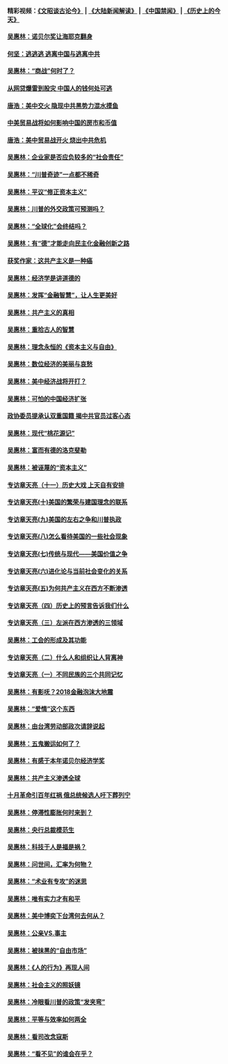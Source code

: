 #### 精彩视频：[《文昭谈古论今》](https://github.com/gfw-breaker/wenzhao/blob/master/README.md?t=12112131) | [《大陆新闻解读》](https://github.com/gfw-breaker/ntdtv-comedy/blob/master/README.md?t=12112131) | [《中国禁闻》](https://github.com/gfw-breaker/ntdtv-news/blob/master/README.md?t=12112131) | [《历史上的今天》](https://github.com/gfw-breaker/today-in-history/blob/master/README.md?t=12112131) 

#### [吴惠林：诺贝尔奖让海耶克翻身](../pages/nsc423/n10890049.md?t=12112131) 

#### [何坚：逃逃逃 逃离中国与逃离中共](../pages/nsc423/n10592891.md?t=12112131) 

#### [吴惠林：“商战”何时了？](../pages/nsc423/n10573558.md?t=12112131) 

#### [从网贷爆雷到股灾 中国人的钱何处可逃](../pages/nsc423/n10572800.md?t=12112131) 

#### [唐浩：美中交火 隐现中共黑势力混水摸鱼](../pages/nsc423/n10544040.md?t=12112131) 

#### [中美贸易战将如何影响中国的房市和币值](../pages/nsc423/n10543697.md?t=12112131) 

#### [唐浩：美中贸易战开火 烧出中共危机](../pages/nsc423/n10540126.md?t=12112131) 

#### [吴惠林：企业家是否应负较多的“社会责任”](../pages/nsc423/n10535022.md?t=12112131) 

#### [吴惠林：“川普奇迹”一点都不稀奇](../pages/nsc423/n10512808.md?t=12112131) 

#### [吴惠林：平议“修正资本主义”](../pages/nsc423/n10495724.md?t=12112131) 

#### [吴惠林：川普的外交政策可预测吗？](../pages/nsc423/n10462387.md?t=12112131) 

#### [吴惠林：“全球化”会终结吗？](../pages/nsc423/n10452838.md?t=12112131) 

#### [吴惠林：有“德”才能走向民主化金融创新之路](../pages/nsc423/n10432292.md?t=12112131) 

#### [获奖作家：这共产主义是一种癌](../pages/nsc423/n10431541.md?t=12112131) 

#### [吴惠林：经济学是讲道德的](../pages/nsc423/n10398014.md?t=12112131) 

#### [吴惠林：发挥“金融智慧”，让人生更美好](../pages/nsc423/n10375019.md?t=12112131) 

#### [吴惠林：共产主义的真相](../pages/nsc423/n10351394.md?t=12112131) 

#### [吴惠林：重拾古人的智慧](../pages/nsc423/n10337691.md?t=12112131) 

#### [吴惠林：理念永恒的《资本主义与自由》](../pages/nsc423/n10316274.md?t=12112131) 

#### [吴惠林：数位经济的美丽与哀愁](../pages/nsc423/n10292946.md?t=12112131) 

#### [吴惠林：美中经济战将开打？](../pages/nsc423/n10258825.md?t=12112131) 

#### [吴惠林：可怕的中国经济扩张](../pages/nsc423/n10219147.md?t=12112131) 

#### [政协委员提承认双重国籍 揭中共官员过客心态](../pages/nsc423/n10208809.md?t=12112131) 

#### [吴惠林：现代“桃花源记”](../pages/nsc423/n10185234.md?t=12112131) 

#### [吴惠林：富而有德的洛克斐勒](../pages/nsc423/n10142264.md?t=12112131) 

#### [吴惠林：被诬蔑的“资本主义”](../pages/nsc423/n10124816.md?t=12112131) 

#### [专访章天亮（十一）历史大戏 上天自有安排](../pages/nsc423/n10094905.md?t=12112131) 

#### [专访章天亮(十)美国的繁荣与建国理念的联系](../pages/nsc423/n10094899.md?t=12112131) 

#### [专访章天亮(九)美国的左右之争和川普执政](../pages/nsc423/n10094889.md?t=12112131) 

#### [专访章天亮(八)怎么看待美国的一些社会现象](../pages/nsc423/n10094857.md?t=12112131) 

#### [专访章天亮(七)传统与现代——美国价值之争](../pages/nsc423/n10093140.md?t=12112131) 

#### [专访章天亮(六)进化论与当前社会变化的关系](../pages/nsc423/n10092036.md?t=12112131) 

#### [专访章天亮(五)为何共产主义在西方不断渗透](../pages/nsc423/n10083620.md?t=12112131) 

#### [专访章天亮（四）历史上的预言告诉我们什么](../pages/nsc423/n10083606.md?t=12112131) 

#### [专访章天亮（三）左派在西方渗透的三领域](../pages/nsc423/n10081115.md?t=12112131) 

#### [吴惠林：工会的形成及其功能](../pages/nsc423/n10080633.md?t=12112131) 

#### [专访章天亮（二）什么人和组织让人背离神](../pages/nsc423/n10076637.md?t=12112131) 

#### [专访章天亮（一）不同民族的三个共同记忆](../pages/nsc423/n10074188.md?t=12112131) 

#### [吴惠林：有影呒？2018金融泡沫大地震](../pages/nsc423/n10040534.md?t=12112131) 

#### [吴惠林：“爱情”这个东西](../pages/nsc423/n10019423.md?t=12112131) 

#### [吴惠林：由台湾劳动部政次请辞说起](../pages/nsc423/n9979679.md?t=12112131) 

#### [吴惠林：五鬼搬运如何了？](../pages/nsc423/n9925338.md?t=12112131) 

#### [吴惠林：有感于本年诺贝尔经济学奖](../pages/nsc423/n9871883.md?t=12112131) 

#### [吴惠林：共产主义渗透全球](../pages/nsc423/n9812748.md?t=12112131) 

#### [十月革命引百年红祸 俄总统候选人吁下葬列宁](../pages/nsc423/n9810182.md?t=12112131) 

#### [吴惠林：停滞性膨胀何时来到？](../pages/nsc423/n9764136.md?t=12112131) 

#### [吴惠林：央行总裁模范生](../pages/nsc423/n9728134.md?t=12112131) 

#### [吴惠林：科技于人是福是祸？](../pages/nsc423/n9672982.md?t=12112131) 

#### [吴惠林：问世间，汇率为何物？](../pages/nsc423/n9621788.md?t=12112131) 

#### [吴惠林：“术业有专攻”的迷思](../pages/nsc423/n9580363.md?t=12112131) 

#### [吴惠林：唯有实力才有和平](../pages/nsc423/n9529599.md?t=12112131) 

#### [吴惠林：美中博奕下台湾何去何从？](../pages/nsc423/n9483598.md?t=12112131) 

#### [吴惠林：公亲VS.事主](../pages/nsc423/n9425637.md?t=12112131) 

#### [吴惠林：被抹黑的“自由市场”](../pages/nsc423/n9351545.md?t=12112131) 

#### [吴惠林：《人的行为》再现人间](../pages/nsc423/n9296339.md?t=12112131) 

#### [吴惠林：社会主义的照妖镜](../pages/nsc423/n9243460.md?t=12112131) 

#### [吴惠林：冷眼看川普的政策“发夹弯”](../pages/nsc423/n9120684.md?t=12112131) 

#### [吴惠林：平等与效率如何两全](../pages/nsc423/n9075430.md?t=12112131) 

#### [吴惠林：看司改念寇斯](../pages/nsc423/n9024915.md?t=12112131) 

#### [吴惠林：“看不见”的谁会在乎？](../pages/nsc423/n8977488.md?t=12112131) 

